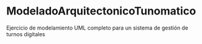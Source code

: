 # ModeladoArquitectonicoTunomatico
Ejercicio de modelamiento UML completo para un sistema de gestión de turnos digitales
